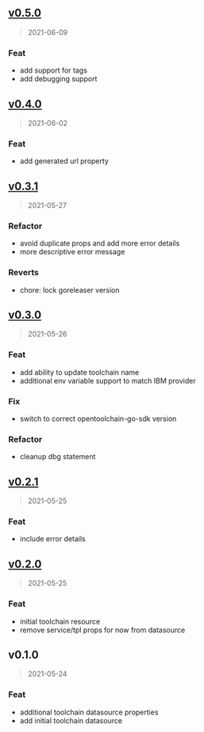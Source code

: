 
<a name="v0.5.0"></a>
## [v0.5.0](https://github.com/dariusbakunas/terraform-provider-opentoolchain/compare/v0.4.0...v0.5.0)

> 2021-06-09

### Feat

* add support for tags
* add debugging support


<a name="v0.4.0"></a>
## [v0.4.0](https://github.com/dariusbakunas/terraform-provider-opentoolchain/compare/v0.3.1...v0.4.0)

> 2021-06-02

### Feat

* add generated url property


<a name="v0.3.1"></a>
## [v0.3.1](https://github.com/dariusbakunas/terraform-provider-opentoolchain/compare/v0.3.0...v0.3.1)

> 2021-05-27

### Refactor

* avoid duplicate props and add more error details
* more descriptive error message

### Reverts

* chore: lock goreleaser version


<a name="v0.3.0"></a>
## [v0.3.0](https://github.com/dariusbakunas/terraform-provider-opentoolchain/compare/v0.2.1...v0.3.0)

> 2021-05-26

### Feat

* add ability to update toolchain name
* additional env variable support to match IBM provider

### Fix

* switch to correct opentoolchain-go-sdk version

### Refactor

* cleanup dbg statement


<a name="v0.2.1"></a>
## [v0.2.1](https://github.com/dariusbakunas/terraform-provider-opentoolchain/compare/v0.2.0...v0.2.1)

> 2021-05-25

### Feat

* include error details


<a name="v0.2.0"></a>
## [v0.2.0](https://github.com/dariusbakunas/terraform-provider-opentoolchain/compare/v0.1.0...v0.2.0)

> 2021-05-25

### Feat

* initial toolchain resource
* remove service/tpl props for now from datasource


<a name="v0.1.0"></a>
## v0.1.0

> 2021-05-24

### Feat

* additional toolchain datasource properties
* add initial toolchain datasource


